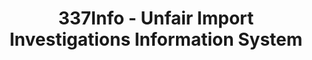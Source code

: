 ---
bigquery: https://console.cloud.google.com/bigquery?p=patents-public-data&d=usitc_investigations&page=dataset&project=sheets-management-319211
citation: US International Trade Commission 337Info Unfair Import Investigations Information
  System
contributors: US International Trade Comission
cost: None
description: US International Trade Commission 337Info Unfair Import Investigations
  Information System contains data on investigations done under Section 337. Section
  337 declares the infringement of certain statutory intellectual property rights
  and other forms of unfair competition in import trade to be unlawful practices.
  Most Section 337 investigations involve allegations of patent or registered trademark
  infringement.
documentation: FAQ and tutorial available on the site
last_edit: 04/06/2022, 17:28:36
location: https://pubapps2.usitc.gov/337external/
maintained_by: US International Trade Comission
schema_fields:
- scheduledEndDateEvidHear
- endDateMarkmanHearing
- ouiiParticipation
- patentNumbers
- htsNumbers
- complainant
- dateOfPublicationFrNotice
- dateCreated
- finalDetViolation
- aljAssigned
- investigationTermDate
- dateComplaintFiled
- publication_number
- investigationType
- trademarkNumbers
- cafcAppeals
- respondent
- id
- invUnfairAct
- markmanHearing
- gcAttorney
- currentActiveALJ
- finalIdOnViolationIssue
- title
- finalIdOnViolationDue
- teoReliefGranted
- actualStartDateEvidHear
- finalDetNoViolation
- scheduledStartDateEvidHear
- actualEndDateEvidHear
- docketNo
- teoIdIssueDate
- teoProceedingInvolved
- copyrightNumbers
- internalRemand
- targetDate
- currentStatus
- patentNumber
- issueDateOtherNonFinal
- ouiiAttorney
- teoIdDueDate
- lastUpdated
- startDateMarkmanHearing
- investigationNo
shortname: unfair_import_investigations
tags:
- import
- legal
- trade
timeframe: 2008-2021 (prior to 2008 downloadable as a JSON file)
title: 337Info - Unfair Import Investigations Information System
uuid: 2721f5ec-e599-4890-9265-9706719fc71e
---